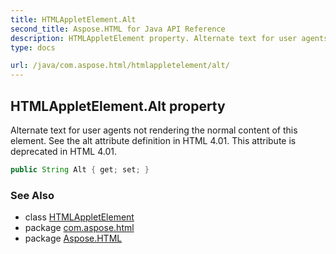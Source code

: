 ```yaml
---
title: HTMLAppletElement.Alt
second_title: Aspose.HTML for Java API Reference
description: HTMLAppletElement property. Alternate text for user agents not rendering the normal content of this element. See the alt attribute definition in HTML 4.01. This attribute is deprecated in HTML 4.01
type: docs

url: /java/com.aspose.html/htmlappletelement/alt/
---
```

## HTMLAppletElement.Alt property

Alternate text for user agents not rendering the normal content of this element. See the alt attribute definition in HTML 4.01. This attribute is deprecated in HTML 4.01.

```java
public String Alt { get; set; }
```

### See Also

* class [HTMLAppletElement](../)
* package [com.aspose.html](../../../com.aspose.html/)
* package [Aspose.HTML](../../../)
